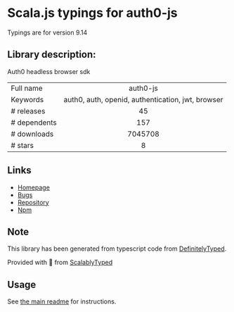 
# Scala.js typings for auth0-js

Typings are for version 9.14

## Library description:
Auth0 headless browser sdk

|                    |                 |
| ------------------ | :-------------: |
| Full name          | auth0-js |
| Keywords           | auth0, auth, openid, authentication, jwt, browser |
| # releases         | 45 |
| # dependents       | 157 |
| # downloads        | 7045708 |
| # stars            | 8 |

## Links
- [Homepage](https://github.com/auth0/auth0.js#readme)
- [Bugs](https://github.com/auth0/auth0.js/issues)
- [Repository](https://github.com/auth0/auth0.js)
- [Npm](https://www.npmjs.com/package/auth0-js)
    


## Note
This library has been generated from typescript code from [DefinitelyTyped](https://definitelytyped.org).

Provided with :purple_heart: from [ScalablyTyped](https://github.com/oyvindberg/ScalablyTyped)

## Usage
See [the main readme](../../readme.md) for instructions.


